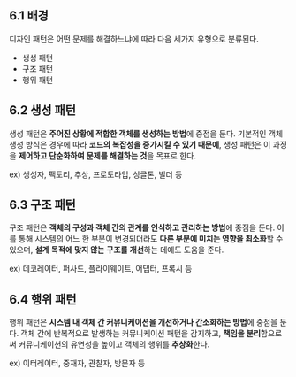## 6.1 배경
디자인 패턴은 어떤 문제를 해결하느냐에 따라 다음 세가지 유형으로 분류된다.
- 생성 패턴
- 구조 패턴
- 행위 패턴

## 6.2 생성 패턴
생성 패턴은 **주어진 상황에 적합한 객체를 생성하는 방법**에 중점을 둔다.
기본적인 객체 생성 방식은 경우에 따라 **코드의 복잡성을 증가시킬 수 있기 때문에**,
생성 패턴은 이 과정을 **제어하고 단순화하여 문제를 해결하는 것**을 목표로 한다.

ex) 생성자, 팩토리, 추상, 프로토타입, 싱글톤, 빌더 등

## 6.3 구조 패턴
구조 패턴은 **객체의 구성과 객체 간의 관계를 인식하고 관리하는 방법**에 중점을 둔다.
이를 통해 시스템의 어느 한 부분이 변경되더라도 **다른 부분에 미치는 영향을 최소화**할 수 있으며,
**설계 목적에 맞지 않는 구조를 개선**하는 데에도 도움을 준다.

ex) 데코레이터, 퍼사드, 플라이웨이트, 어댑터, 프록시 등

## 6.4 행위 패턴
행위 패턴은 **시스템 내 객체 간 커뮤니케이션을 개선하거나 간소화하는 방법**에 중점을 둔다.
객체 간에 반복적으로 발생하는 커뮤니케이션 패턴을 감지하고,
**책임을 분리**함으로써 커뮤니케이션의 유연성을 높이고 객체의 행위를 **추상화**한다.

ex) 이터레이터, 중재자, 관찰자, 방문자 등